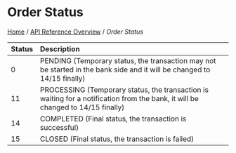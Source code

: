 # Order Status

[Home](https://github.com/cpayapi-com/document/blob/main/README.md) /
[API Reference Overview](https://github.com/cpayapi-com/document/blob/main/api-reference/overview.md) / 
_Order Status_


| Status | Description |
| :----  | :---- |
|0   | PENDING (Temporary status, the transaction may not be started in the bank side and it will be changed to 14/15 finally) |
|11  | PROCESSING (Temporary status, the transaction is waiting for a notification from the bank, it will be changed to 14/15 finally) |
|14  | COMPLETED (Final status, the transaction is successful)|
|15  | CLOSED (Final status, the transaction is failed) |

